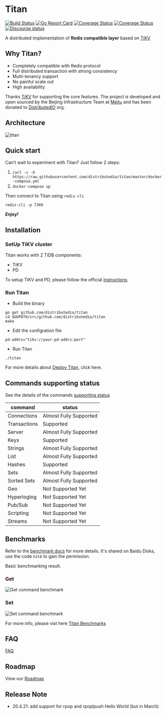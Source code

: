# Titan

[![Build Status](https://travis-ci.org/distributedio/titan.svg?branch=master)](https://travis-ci.org/distributedio/titan)
[![Go Report Card](https://goreportcard.com/badge/github.com/distributedio/titan)](https://goreportcard.com/report/github.com/distributedio/titan)
[![Coverage Status](https://coveralls.io/repos/github/distributedio/titan/badge.svg?branch=master)](https://coveralls.io/github/distributedio/titan?branch=master)
[![Coverage Status](https://img.shields.io/badge/version-v0.3.1-brightgreen.svg)](https://github.com/distributedio/titan/releases)
[![Discourse status](https://img.shields.io/discourse/https/meta.discourse.org/status.svg)](https://titan-tech-group.slack.com)

A distributed implementation of __Redis compatible layer__  based on [TiKV](https://github.com/tikv/tikv/)

## Why Titan?

* Completely compatible with Redis protocol
* Full distributed transaction with strong consistency
* Multi-tenancy support
* No painful scale out
* High availability

Thanks [TiKV](https://github.com/tikv/tikv/) for supporting the core features. The project is developed and open sourced by the Beijing Infrastructure Team at [Meitu](https://www.meitu.com/) and has been donated to [DistributedIO](https://github.com/distributedio) org.

## Architecture

![titan](docs/titan.jpeg)

## Quick start

Can't wait to experiment with Titan? Just follow 2 steps:

1. `curl -s -O https://raw.githubusercontent.com/distributedio/titan/master/docker-compose.yml`
2. `docker-compose up`

Then connect to Titan using `redis-cli`

```
redis-cli -p 7369
```

___Enjoy!___

## Installation

### SetUp TiKV cluster

Titan works with 2 TiDB components:

* TiKV
* PD

To setup TiKV and PD, please follow the official [instructions](https://pingcap.com/docs-cn/dev/how-to/deploy/orchestrated/ansible/)

### Run Titan

* Build the binary

```
go get github.com/distributedio/titan
cd $GOPATH/src/github.com/distributedio/titan
make
```

* Edit the configration file

```
pd-addrs="tikv://your-pd-addrs:port"
```

* Run Titan

```
./titan
```

For more details about [Deploy Titan](docs/ops/deploy.md), click here.

## Commands supporting status

See the details of the commands [supporting status](docs/command_list.md)

| command      | status                  |
| ------------ | ----------------------- |
| Connections  | Almost Fully Supported  |
| Transactions | Supported               |
| Server       | Almost Fully Supported  |
| Keys         | Supported               |
| Strings      | Almost Fully Supported  |
| List         | Almost Fully Supported  |
| Hashes       | Supported               |
| Sets         | Almost Fully Supported  |
| Sorted Sets  | Almost Fully Supported  |
| Geo          | Not Supported Yet       |
| Hyperloglog  | Not Supported Yet       |
| Pub/Sub      | Not Supported Yet       |
| Scripting    | Not Supported Yet       |
| Streams      | Not Supported Yet       |

## Benchmarks

Refer to the [benchmark docs](https://pan.baidu.com/s/1m5yp5LsvFjsDKvHtaXwWvg) for more details. It's shared on Baidu Disks, use the code `hzt6` to gain the permission.

Basic benchmarking result.

### Get

![Get command benchmark](docs/benchmark/get-benchmark.png)

### Set

![Set command benchmark](docs/benchmark/set-benchmark.png)

For more info, please vist here [Titan Benchmarks](docs/benchmark/benchmark.md)

## FAQ

[FAQ](https://github.com/distributedio/titan/issues?utf8=%E2%9C%93&q=+label%3A%22good+first+issue%22)

## Roadmap

View our [Roadmap](https://github.com/distributedio/titan/projects)

## Release Note
* 20.4.21: add support for rpop and rpoplpush
Hello World (but in March)
